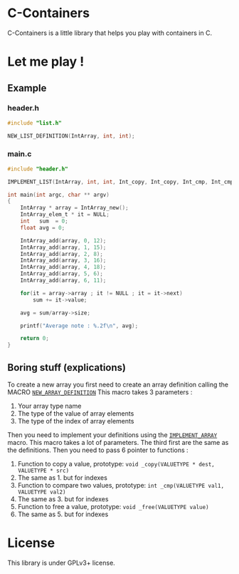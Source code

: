 C-Containers
============

C-Containers is a little library that helps you play with containers in C.

Let me play !
=============

Example
-------

### header.h

```C
#include "list.h"

NEW_LIST_DEFINITION(IntArray, int, int);
```

### main.c

```C
#include "header.h"

IMPLEMENT_LIST(IntArray, int, int, Int_copy, Int_copy, Int_cmp, Int_cmp, Int_free, Int_free);

int main(int argc, char ** argv)
{
	IntArray * array = IntArray_new();
	IntArray_elem_t * it = NULL;
	int   sum  = 0;
	float avg = 0;

	IntArray_add(array, 0, 12);
	IntArray_add(array, 1, 15);
	IntArray_add(array, 2, 8);
	IntArray_add(array, 3, 16);
	IntArray_add(array, 4, 18);
	IntArray_add(array, 5, 6);
	IntArray_add(array, 6, 11);

	for(it = array->array ; it != NULL ; it = it->next)
		sum += it->value;

	avg = sum/array->size;

	printf("Average note : %.2f\n", avg);

	return 0;
}
```

Boring stuff (explications)
---------------------------
To create a new array you first need to create an array definition calling the MACRO [`NEW_ARRAY_DEFINITION`](https://github.com/AMDG2/C-Containers/blob/master/array.h#L205)
This macro takes 3 parameters :

1. Your array type name
2. The type of the value of array elements
3. The type of the index of array elements

Then you need to implement your definitions using the [`IMPLEMENT_ARRAY`](https://github.com/AMDG2/C-Containers/blob/master/array.h#L214) macro.
This macro takes a lot of parameters. The third first are the same as the definitions. Then you need to pass 6 pointer to functions :

1. Function to copy a value, prototype: `void _copy(VALUETYPE * dest, VALUETYPE * src)`
2. The same as 1. but for indexes
3. Function to compare two values, prototype: `int _cmp(VALUETYPE val1, VALUETYPE val2)`
4. The same as 3. but for indexes
5. Function to free a value, prototype: `void _free(VALUETYPE value)`
6. The same as 5. but for indexes

License
=======
This library is under GPLv3+ license.

